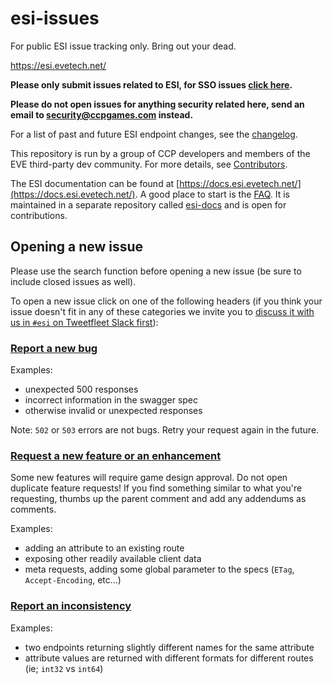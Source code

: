 # esi-issues

For public ESI issue tracking only. Bring out your dead.

https://esi.evetech.net/

**Please only submit issues related to ESI, for SSO issues [click here](https://github.com/ccpgames/sso-issues/issues).**

**Please do not open issues for anything security related here, send an email to [security@ccpgames.com](mailto:security@ccpgames.com) instead.**

For a list of past and future ESI endpoint changes, see the [changelog](changelog.md).

This repository is run by a group of CCP developers and members of the EVE third-party dev community. For more details, see [Contributors](contributors.md).

The ESI documentation can be found at [https://docs.esi.evetech.net/](https://docs.esi.evetech.net/). A good place to start is the [FAQ](https://docs.esi.evetech.net/docs/FAQ). It is maintained in a separate repository called [esi-docs](https://github.com/esi/esi-docs) and is open for contributions.

## Opening a new issue

Please use the search function before opening a new issue (be sure to include closed issues as well).

To open a new issue click on one of the following headers (if you think your issue doesn't fit in any of these categories we invite you to [discuss it with us in `#esi` on Tweetfleet Slack first](https://www.fuzzwork.co.uk/tweetfleet-slack-invites/)):

### [Report a new bug](https://github.com/esi/esi-issues/issues/new?template=bug.md)

Examples:

- unexpected 500 responses
- incorrect information in the swagger spec
- otherwise invalid or unexpected responses

Note: `502` or `503` errors are not bugs. Retry your request again in the future.

### [Request a new feature or an enhancement](https://github.com/esi/esi-issues/issues/new?template=feature_request.md)

Some new features will require game design approval. Do not open duplicate feature requests! If you find something similar to what you're requesting, thumbs up the parent comment and add any addendums as comments.

Examples:

- adding an attribute to an existing route
- exposing other readily available client data
- meta requests, adding some global parameter to the specs (`ETag`, `Accept-Encoding`, etc...)

### [Report an inconsistency](https://github.com/esi/esi-issues/issues/new?template=inconsistency.md)

Examples:

- two endpoints returning slightly different names for the same attribute
- attribute values are returned with different formats for different routes (ie; `int32` vs `int64`)
